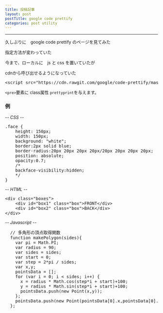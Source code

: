 ```yaml
---
title: 投稿記事
layout: post
postTitle: google code prettify
categories: post utility
---
```


-----

久しぶりに　google code prettify のページを見てみた

指定方法が変わっていた

今まで、ローカルに　js と css を置いていたが

cdnから呼び出せるようになっていた

<pre>
&lt;script src="https://cdn.rawgit.com/google/code-prettify/master/loader/run_prettify.js?skin=sons-of-obsidian"&gt;&lt;/script&gt;
</pre>

<code class="prettyprint">&lt;pre&gt;</code>要素に class属性 <code>prettyprint</code>を与えます。

<h3>例</h3>
<em>-- CSS --</em>
<pre>
.face {
	height: 150px;
	width: 150px;
	background: "white";
	border:2px solid blue;
	border-radius:20px 20px 20px 20px/20px 20px 20px 20px;
	position: absolute;
	opacity:0.7;
	/*
	backface-visibility:hidden;
	*/
}
</pre>
<em>-- HTML --</em>
<pre>
&lt;div class="boxes"&gt;
	&lt;div id="box1" class="box"&gt;FRONT&lt;/div&gt;
	&lt;div id="box2" class="box"&gt;BACK&lt;/div&gt;
&lt;/div&gt;
</pre>
<em>-- Javascript --</em>
<pre>
  // 多角形の頂点取得関数
  function makePolygon(sides){
    var pi = Math.PI;
    var radius = 90;
    var sides = sides;
    var start = 0;
    var step = 2*pi / sides;
    var x,y;
    pointsData = [];
    for (var i = 0; i &lt; sides; i++) {
      x = radius * Math.cos(step*i + start)+100;
      y = radius * Math.sin(step*i + start)+100;
      pointsData.push(new Point(x,y));
    };
    pointsData.push(new Point(pointsData[0].x,pointsData[0].y));
  };
</pre>

<script src="//code.jquery.com/jquery-1.11.3.js"></script>
<script src="https://cdn.rawgit.com/google/code-prettify/master/loader/run_prettify.js?skin=sons-of-obsidian"></script>

<script type="text/javascript">
var $window = $(window)
// make code pretty
$('pre').addClass('prettyprint');
$('pre').css({"background":"#111",
		           "font-size":"1.05em",
		              "border":"0px"}
		          );
$('code').css({"background":"#333","border":"0px"});

</script>